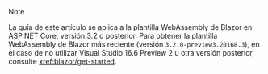 > [!NOTE]
> La guía de este artículo se aplica a la plantilla WebAssembly de Blazor en ASP.NET Core, versión 3.2 o posterior. Para obtener la plantilla WebAssembly de Blazor más reciente (versión `3.2.0-preview3.20168.3`), en el caso de no utilizar Visual Studio 16.6 Preview 2 u otra versión posterior, consulte <xref:blazor/get-started>.
